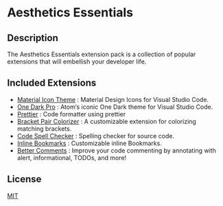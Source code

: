 # Aesthetics Essentials

## Description

The Aesthetics Essentials extension pack is a collection of popular extensions that will embellish your developer life.

## Included Extensions

- [Material Icon Theme](https://marketplace.visualstudio.com/items?itemName=PKief.material-icon-theme) : Material Design Icons for Visual Studio Code.
- [One Dark Pro](https://marketplace.visualstudio.com/items?itemName=zhuangtongfa.Material-theme) : Atom‘s iconic One Dark theme for Visual Studio Code.
- [Prettier](https://marketplace.visualstudio.com/items?itemName=esbenp.prettier-vscode) : Code formatter using prettier
- [Bracket Pair Colorizer](https://marketplace.visualstudio.com/items?itemName=CoenraadS.bracket-pair-colorizer) : A customizable extension for colorizing matching brackets.
- [Code Spell Checker](https://marketplace.visualstudio.com/items?itemName=streetsidesoftware.code-spell-checker) : Spelling checker for source code.
- [Inline Bookmarks](https://marketplace.visualstudio.com/items?itemName=tintinweb.vscode-inline-bookmarks) : Customizable inline Bookmarks.
- [Better Comments](https://marketplace.visualstudio.com/items?itemName=aaron-bond.better-comments) : Improve your code commenting by annotating with alert, informational, TODOs, and more!

## License

[MIT](https://mit-license.org/)
